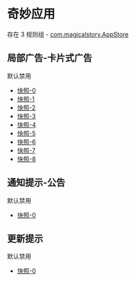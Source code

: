 # 奇妙应用

存在 3 规则组 - [com.magicalstory.AppStore](/src/apps/com.magicalstory.AppStore.ts)

## 局部广告-卡片式广告

默认禁用

- [快照-0](https://i.gkd.li/i/13413482)
- [快照-1](https://i.gkd.li/i/13416979)
- [快照-2](https://i.gkd.li/i/13527698)
- [快照-3](https://i.gkd.li/i/13759492)
- [快照-4](https://i.gkd.li/i/14273176)
- [快照-5](https://i.gkd.li/i/14273317)
- [快照-6](https://i.gkd.li/i/13185746)
- [快照-7](https://i.gkd.li/i/13695554)
- [快照-8](https://i.gkd.li/i/14668408)

## 通知提示-公告

默认禁用

- [快照-0](https://i.gkd.li/i/13437553)

## 更新提示

默认禁用

- [快照-0](https://i.gkd.li/i/13459373)
